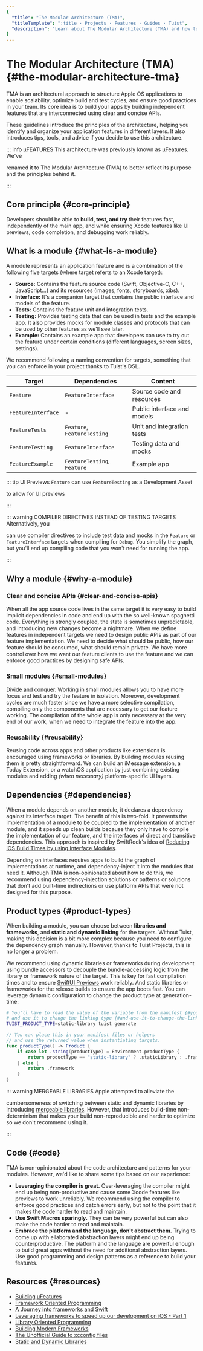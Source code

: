 ```yaml
---
{
  "title": "The Modular Architecture (TMA)",
  "titleTemplate": ":title · Projects · Features · Guides · Tuist",
  "description": "Learn about The Modular Architecture (TMA) and how to structure your projects using it."
}
---
```

# The Modular Architecture (TMA) {#the-modular-architecture-tma}

TMA is an architectural approach to structure Apple OS applications to enable
scalability, optimize build and test cycles, and ensure good practices in your
team. Its core idea is to build your apps by building independent features that
are interconnected using clear and concise APIs.

These guidelines introduce the principles of the architecture, helping you
identify and organize your application features in different layers. It also
introduces tips, tools, and advice if you decide to use this architecture.

::: info µFEATURES This architecture was previously known as µFeatures. We've
<!-- -->
renamed it to The Modular Architecture (TMA) to better reflect its purpose and
the principles behind it.
<!-- -->
:::

## Core principle {#core-principle}

Developers should be able to **build, test, and try** their features fast,
independently of the main app, and while ensuring Xcode features like UI
previews, code completion, and debugging work reliably.

## What is a module {#what-is-a-module}

A module represents an application feature and is a combination of the following
five targets (where target referts to an Xcode target):

- **Source:** Contains the feature source code (Swift, Objective-C, C++,
  JavaScript...) and its resources (images, fonts, storyboards, xibs).
- **Interface:** It's a companion target that contains the public interface and
  models of the feature.
- **Tests:** Contains the feature unit and integration tests.
- **Testing:** Provides testing data that can be used in tests and the example
  app. It also provides mocks for module classes and protocols that can be used
  by other features as we'll see later.
- **Example:** Contains an example app that developers can use to try out the
  feature under certain conditions (different languages, screen sizes,
  settings).

We recommend following a naming convention for targets, something that you can
enforce in your project thanks to Tuist's DSL.

| Target             | Dependencies                | Content                     |
| ------------------ | --------------------------- | --------------------------- |
| `Feature`          | `FeatureInterface`          | Source code and resources   |
| `FeatureInterface` | -                           | Public interface and models |
| `FeatureTests`     | `Feature`, `FeatureTesting` | Unit and integration tests  |
| `FeatureTesting`   | `FeatureInterface`          | Testing data and mocks      |
| `FeatureExample`   | `FeatureTesting`, `Feature` | Example app                 |

::: tip UI Previews `Feature` can use `FeatureTesting` as a Development Asset
<!-- -->
to allow for UI previews
<!-- -->
:::

::: warning COMPILER DIRECTIVES INSTEAD OF TESTING TARGETS Alternatively, you
<!-- -->
can use compiler directives to include test data and mocks in the `Feature` or
`FeatureInterface` targets when compiling for `Debug`. You simplify the graph,
but you'll end up compiling code that you won't need for running the app.
<!-- -->
:::

## Why a module {#why-a-module}

### Clear and concise APIs {#clear-and-concise-apis}

When all the app source code lives in the same target it is very easy to build
implicit dependencies in code and end up with the so well-known spaghetti code.
Everything is strongly coupled, the state is sometimes unpredictable, and
introducing new changes become a nightmare. When we define features in
independent targets we need to design public APIs as part of our feature
implementation. We need to decide what should be public, how our feature should
be consumed, what should remain private. We have more control over how we want
our feature clients to use the feature and we can enforce good practices by
designing safe APIs.

### Small modules {#small-modules}

[Divide and conquer](https://en.wikipedia.org/wiki/Divide_and_conquer). Working
in small modules allows you to have more focus and test and try the feature in
isolation. Moreover, development cycles are much faster since we have a more
selective compilation, compiling only the components that are necessary to get
our feature working. The compilation of the whole app is only necessary at the
very end of our work, when we need to integrate the feature into the app.

### Reusability {#reusability}

Reusing code across apps and other products like extensions is encouraged using
frameworks or libraries. By building modules reusing them is pretty
straightforward. We can build an iMessage extension, a Today Extension, or a
watchOS application by just combining existing modules and adding _(when
necessary)_ platform-specific UI layers.

## Dependencies {#dependencies}

When a module depends on another module, it declares a dependency against its
interface target. The benefit of this is two-fold. It prevents the
implementation of a module to be coupled to the implementation of another
module, and it speeds up clean builds because they only have to compile the
implementation of our feature, and the interfaces of direct and transitive
dependencies. This approach is inspired by SwiftRock's idea of [Reducing iOS
Build Times by using Interface
Modules](https://swiftrocks.com/reducing-ios-build-times-by-using-interface-targets).

Depending on interfaces requires apps to build the graph of implementations at
runtime, and dependency-inject it into the modules that need it. Although TMA is
non-opinionated about how to do this, we recommend using dependency-injection
solutions or patterns or solutions that don't add built-time indirections or use
platform APIs that were not designed for this purpose.

## Product types {#product-types}

When building a module, you can choose between **libraries and frameworks**, and
**static and dynamic linking** for the targets. Without Tuist, making this
decision is a bit more complex because you need to configure the dependency
graph manually. However, thanks to Tuist Projects, this is no longer a problem.

We recommend using dynamic libraries or frameworks during development using
<LocalizedLink href="/guides/features/projects/synthesized-files#bundle-accessors">bundle
accessors</LocalizedLink> to decouple the bundle-accessing logic from the
library or framework nature of the target. This is key for fast compilation
times and to ensure [SwiftUI
Previews](https://developer.apple.com/documentation/swiftui/previews-in-xcode)
work reliably. And static libraries or frameworks for the release builds to
ensure the app boots fast. You can leverage
<LocalizedLink href="/guides/features/projects/dynamic-configuration#configuration-through-environment-variables">dynamic
configuration</LocalizedLink> to change the product type at generation-time:

```bash
# You'll have to read the value of the variable from the manifest {#youll-have-to-read-the-value-of-the-variable-from-the-manifest}
# and use it to change the linking type {#and-use-it-to-change-the-linking-type}
TUIST_PRODUCT_TYPE=static-library tuist generate
```

```swift
// You can place this in your manifest files or helpers
// and use the returned value when instantiating targets.
func productType() -> Product {
    if case let .string(productType) = Environment.productType {
        return productType == "static-library" ? .staticLibrary : .framework
    } else {
        return .framework
    }
}
```


::: warning MERGEABLE LIBRARIES Apple attempted to alleviate the
<!-- -->
cumbersomeness of switching between static and dynamic libraries by
introducing [mergeable
libraries](https://developer.apple.com/documentation/xcode/configuring-your-project-to-use-mergeable-libraries).
However, that introduces build-time non-determinism that makes your build
non-reproducible and harder to optimize so we don't recommend using it.
<!-- -->
:::

## Code {#code}

TMA is non-opinionated about the code architecture and patterns for your
modules. However, we'd like to share some tips based on our experience:

- **Leveraging the compiler is great.** Over-leveraging the compiler might end
  up being non-productive and cause some Xcode features like previews to work
  unreliably. We recommend using the compiler to enforce good practices and
  catch errors early, but not to the point that it makes the code harder to read
  and maintain.
- **Use Swift Macros sparingly.** They can be very powerful but can also make
  the code harder to read and maintain.
- **Embrace the platform and the language, don't abstract them.** Trying to come
  up with ellaborated abstraction layers might end up being counterproductive.
  The platform and the language are powerful enough to build great apps without
  the need for additional abstraction layers. Use good programming and design
  patterns as a reference to build your features.

## Resources {#resources}

- [Building µFeatures](https://speakerdeck.com/pepibumur/building-ufeatures)
- [Framework Oriented
  Programming](https://speakerdeck.com/pepibumur/framework-oriented-programming-mobilization-dot-pl)
- [A Journey into frameworks and
  Swift](https://speakerdeck.com/pepibumur/a-journey-into-frameworks-and-swift)
- [Leveraging frameworks to speed up our development on iOS - Part
  1](https://developers.soundcloud.com/blog/leveraging-frameworks-to-speed-up-our-development-on-ios-part-1)
- [Library Oriented
  Programming](https://academy.realm.io/posts/justin-spahr-summers-library-oriented-programming/)
- [Building Modern
  Frameworks](https://developer.apple.com/videos/play/wwdc2014/416/)
- [The Unofficial Guide to xcconfig
  files](https://pewpewthespells.com/blog/xcconfig_guide.html)
- [Static and Dynamic
  Libraries](https://pewpewthespells.com/blog/static_and_dynamic_libraries.html)
